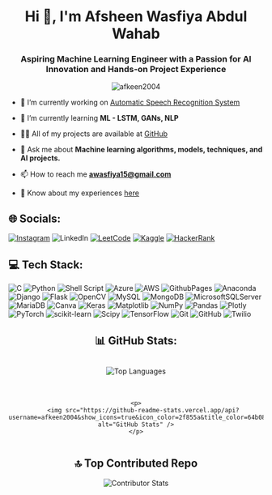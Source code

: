 <h1 align="center">Hi 👋, I'm Afsheen Wasfiya Abdul Wahab</h1>
<h3 align="center">Aspiring Machine Learning Engineer with a Passion for AI Innovation and Hands-on Project Experience</h3>

<p align="center"> <img src="https://komarev.com/ghpvc/?username=afkeen2004&label=Profile%20views&color=64b08c&style=flat-square" alt="afkeen2004" /> </p>

- 🔭 I’m currently working on [Automatic Speech Recognition System](https://github.com/Afkeen2004/ML---Automatic-Speech-Recognition)

- 🌱 I’m currently learning **ML - LSTM, GANs, NLP**

- 👨‍💻 All of my projects are available at [GitHub](https://github.com/Afkeen2004)

- 💬 Ask me about **Machine learning algorithms, models, techniques, and AI projects.**

- 📫 How to reach me **awasfiya15@gmail.com**

- 📄 Know about my experiences [here](https://www.canva.com/design/DAGKGZeYgfc/U_ZbmLXoLnI6o3zzo9kUEQ/view?utm_content=DAGKGZeYgfc&utm_campaign=designshare&utm_medium=link&utm_source=editor)


## 🌐 Socials:
[![Instagram](https://img.shields.io/badge/Instagram-%23E4405F.svg?logo=Instagram&logoColor=white)](https://instagram.com/a_wasfiya15) ![LinkedIn](https://img.shields.io/badge/LinkedIn-%230077B5.svg?logo=linkedin&logoColor=white) [![LeetCode](https://img.shields.io/badge/LeetCode-%23FFA116.svg?logo=leetcode&logoColor=white)](https://leetcode.com/awasfiya15) [![Kaggle](https://img.shields.io/badge/Kaggle-20BEFF?logo=kaggle&logoColor=white)](https://kaggle.com/afsheenwasfiya) [![HackerRank](https://img.shields.io/badge/HackerRank-2EC866?logo=hackerrank&logoColor=white&labelColor=black)](https://hackerrank.com/awasfiya15)

## 💻 Tech Stack:
![C](https://img.shields.io/badge/c-%2300599C.svg?style=for-the-badge&logo=c&logoColor=white) ![Python](https://img.shields.io/badge/python-3670A0?style=for-the-badge&logo=python&logoColor=ffdd54) ![Shell Script](https://img.shields.io/badge/shell_script-%23121011.svg?style=for-the-badge&logo=gnu-bash&logoColor=white) ![Azure](https://img.shields.io/badge/azure-%230072C6.svg?style=for-the-badge&logo=microsoftazure&logoColor=white) ![AWS](https://img.shields.io/badge/AWS-%23FF9900.svg?style=for-the-badge&logo=amazon-aws&logoColor=white) ![GithubPages](https://img.shields.io/badge/github%20pages-121013?style=for-the-badge&logo=github&logoColor=white) ![Anaconda](https://img.shields.io/badge/Anaconda-%2344A833.svg?style=for-the-badge&logo=anaconda&logoColor=white) ![Django](https://img.shields.io/badge/django-%23092E20.svg?style=for-the-badge&logo=django&logoColor=white) ![Flask](https://img.shields.io/badge/flask-%23000.svg?style=for-the-badge&logo=flask&logoColor=white) ![OpenCV](https://img.shields.io/badge/opencv-%23white.svg?style=for-the-badge&logo=opencv&logoColor=white) ![MySQL](https://img.shields.io/badge/mysql-4479A1.svg?style=for-the-badge&logo=mysql&logoColor=white) ![MongoDB](https://img.shields.io/badge/MongoDB-%234ea94b.svg?style=for-the-badge&logo=mongodb&logoColor=white) ![MicrosoftSQLServer](https://img.shields.io/badge/Microsoft%20SQL%20Server-CC2927?style=for-the-badge&logo=microsoft%20sql%20server&logoColor=white) ![MariaDB](https://img.shields.io/badge/MariaDB-003545?style=for-the-badge&logo=mariadb&logoColor=white) ![Canva](https://img.shields.io/badge/Canva-%2300C4CC.svg?style=for-the-badge&logo=Canva&logoColor=white) ![Keras](https://img.shields.io/badge/Keras-%23D00000.svg?style=for-the-badge&logo=Keras&logoColor=white) ![Matplotlib](https://img.shields.io/badge/Matplotlib-%23ffffff.svg?style=for-the-badge&logo=Matplotlib&logoColor=black) ![NumPy](https://img.shields.io/badge/numpy-%23013243.svg?style=for-the-badge&logo=numpy&logoColor=white) ![Pandas](https://img.shields.io/badge/pandas-%23150458.svg?style=for-the-badge&logo=pandas&logoColor=white) ![Plotly](https://img.shields.io/badge/Plotly-%233F4F75.svg?style=for-the-badge&logo=plotly&logoColor=white) ![PyTorch](https://img.shields.io/badge/PyTorch-%23EE4C2C.svg?style=for-the-badge&logo=PyTorch&logoColor=white) ![scikit-learn](https://img.shields.io/badge/scikit--learn-%23F7931E.svg?style=for-the-badge&logo=scikit-learn&logoColor=white) ![Scipy](https://img.shields.io/badge/SciPy-%230C55A5.svg?style=for-the-badge&logo=scipy&logoColor=%white) ![TensorFlow](https://img.shields.io/badge/TensorFlow-%23FF6F00.svg?style=for-the-badge&logo=TensorFlow&logoColor=white) ![Git](https://img.shields.io/badge/git-%23F05033.svg?style=for-the-badge&logo=git&logoColor=white) ![GitHub](https://img.shields.io/badge/github-%23121011.svg?style=for-the-badge&logo=github&logoColor=white) ![Twilio](https://img.shields.io/badge/Twilio-F22F46?style=for-the-badge&logo=Twilio&logoColor=white)

<div align="center">

## 📊 GitHub Stats:

<div style="display: flex; justify-content: center; gap: 20px; flex-wrap: wrap;">
    <p>
        <img src="https://github-readme-stats.vercel.app/api/top-langs?username=afkeen2004&show_icons=true&theme=dark&title_color=64b08c&text_color=e0def4&bg_color=191725&locale=en&layout=compact" alt="Top Languages" />
    </p>

    <p>
        <img src="https://github-readme-stats.vercel.app/api?username=afkeen2004&show_icons=true&icon_color=2f855a&title_color=64b08c&text_color=e0def4&bg_color=191724&hide_border=false&locale=en" alt="GitHub Stats" />
    </p>
</div>

## 🔝 Top Contributed Repo

<p>
    <img src="https://github-contributor-stats.vercel.app/api?username=Afkeen2004&limit=5&title_color=64b08c&text_color=e0def4&bg_color=191725&theme=dark&combine_all_yearly_contributions=true" alt="Contributor Stats" />
</p>

</div>
